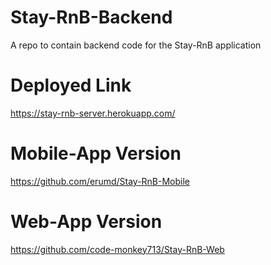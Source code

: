 # Stay-RnB-Backend

A repo to contain backend code for the Stay-RnB application

# Deployed Link
https://stay-rnb-server.herokuapp.com/
# Mobile-App Version
https://github.com/erumd/Stay-RnB-Mobile

# Web-App Version
https://github.com/code-monkey713/Stay-RnB-Web

